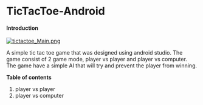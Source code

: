 # TicTacToe-Android
**Introduction** <br ><br >
[![tictactoe_Main.png](https://s9.postimg.org/7xguds6pr/tictactoe_Main.png)](https://postimg.org/image/xg96qsq9n/)

A simple tic tac toe game that was designed using android studio. The game consist of 2 game mode, player vs player and player vs computer. 
The game have a simple AI that will try and prevent the player from winning.

**Table of contents** <br >
1. player vs player
2. player vs computer
